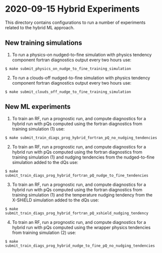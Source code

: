 # 2020-09-15 Hybrid Experiments

This directory contains configurations to run a number of experiments related to
the hybrid ML approach.

## New training simulations

1. To run a physics-on nudged-to-fine simulation with physics tendency component
   fortran diagnostics output every two hours use:
```
$ make submit_physics_on_nudge_to_fine_training_simulation
```
2. To run a clouds-off nudged-to-fine simulation with physics tendency component
   fortran diagnostics output every two hours use:
```
$ make submit_clouds_off_nudge_to_fine_training_simulation
```

## New ML experiments

1. To train an RF, run a prognostic run, and compute diagnostics for a hybrid
   run with pQs computed using the fortran diagnostics from training simulation
   (1) use:
```
$ make submit_train_diags_prog_hybrid_fortran_pQ_no_nudging_tendencies
```
2. To train an RF, run a prognostic run, and compute diagnostics for a hybrid
   run with pQs computed using the fortran diagnostics from training simulation
   (1) and nudging tendencies from the nudged-to-fine simulation added to the
   dQs use:
```
$ make submit_train_diags_prog_hybrid_fortran_pQ_nudge_to_fine_tendencies
```
3. To train an RF, run a prognostic run, and compute diagnostics for a hybrid
   run with pQs computed using the fortran diagnostics from training simulation
   (1) and the temperature nudging tendency from the X-SHiELD simulation added
   to the dQs use:
```
$ make submit_train_diags_prog_hybrid_fortran_pQ_xshield_nudging_tendency
```
4. To train an RF, run a prognostic run, and compute diagnostics for a hybrid
   run with pQs computed using the wrapper physics tendencies from training
   simulation (2) use:
```
$ make submit_train_diags_prog_hybrid_nudge_to_fine_pQ_no_nudging_tendencies
```
